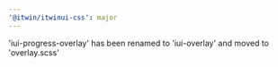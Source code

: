 ```yaml
---
'@itwin/itwinui-css': major
---
```


'iui-progress-overlay' has been renamed to 'iui-overlay' and moved to 'overlay.scss'

